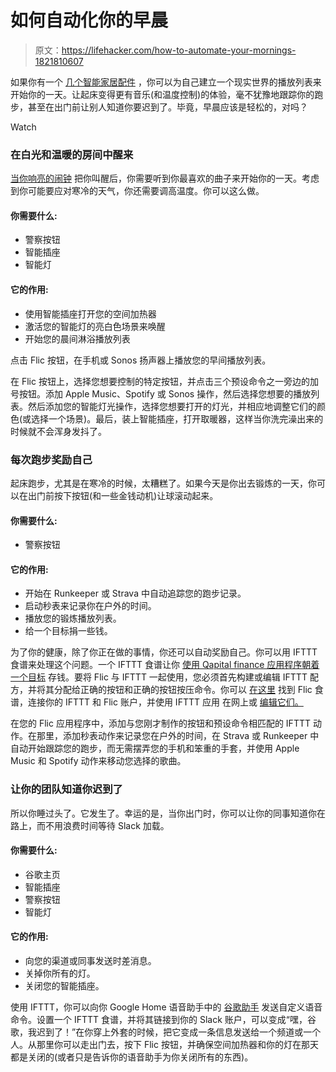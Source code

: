 # 如何自动化你的早晨

> 原文：<https://lifehacker.com/how-to-automate-your-mornings-1821810607>

如果你有一个 [几个智能家居配件](https://lifehacker.com/you-need-a-flic-button-if-you-re-into-smart-homes-1821324815) ，你可以为自己建立一个现实世界的播放列表来开始你的一天。让起床变得更有音乐(和温度控制)的体验，毫不犹豫地跟踪你的跑步，甚至在出门前让别人知道你要迟到了。毕竟，早晨应该是轻松的，对吗？

Watch

### **在白光和温暖的房间中醒来**

[当你响亮的闹钟](https://lifehacker.com/this-evil-alarm-clock-app-is-the-only-reason-i-m-awake-1793682623) 把你叫醒后，你需要听到你最喜欢的曲子来开始你的一天。考虑到你可能要应对寒冷的天气，你还需要调高温度。你可以这么做。

#### **你需要什么**:

*   警察按钮
*   智能插座
*   智能灯

#### **它的作用**:

*   使用智能插座打开您的空间加热器
*   激活您的智能灯的亮白色场景来唤醒
*   开始您的晨间淋浴播放列表

点击 Flic 按钮，在手机或 Sonos 扬声器上播放您的早间播放列表。

在 Flic 按钮上，选择您想要控制的特定按钮，并点击三个预设命令之一旁边的加号按钮。添加 Apple Music、Spotify 或 Sonos 操作，然后选择您想要的播放列表。然后添加您的智能灯光操作，选择您想要打开的灯光，并相应地调整它们的颜色(或选择一个场景)。最后，装上智能插座，打开取暖器，这样当你洗完澡出来的时候就不会浑身发抖了。

### **每次跑步奖励自己**

起床跑步，尤其是在寒冷的时候，太糟糕了。如果今天是你出去锻炼的一天，你可以在出门前按下按钮(和一些金钱动机)让球滚动起来。

#### **你需要什么**:

*   警察按钮

#### **它的作用**:

*   开始在 Runkeeper 或 Strava 中自动追踪您的跑步记录。
*   启动秒表来记录你在户外的时间。
*   播放您的锻炼播放列表。
*   给一个目标捐一些钱。

为了你的健康，除了你正在做的事情，你还可以自动奖励自己。你可以用 IFTTT 食谱来处理这个问题。一个 IFTTT 食谱让你 [使用 Qapital finance 应用程序朝着一个目标](https://ifttt.com/applets/305855p-save-5-to-your-qapital-account-when-you-click-flic) 存钱。要将 Flic 与 IFTTT 一起使用，您必须首先构建或编辑 IFTTT 配方，并将其分配给正确的按钮和正确的按钮按压命令。你可以 [在这里](https://ifttt.com/flic) 找到 Flic 食谱，连接你的 IFTTT 和 Flic 账户，并使用 IFTTT 应用 在网上或 [编辑它们。](https://lifehacker.com/the-beginners-guide-to-ifttt-1819624556)

在您的 Flic 应用程序中，添加与您刚才制作的按钮和预设命令相匹配的 IFTTT 动作。在那里，添加秒表动作来记录您在户外的时间，在 Strava 或 Runkeeper 中自动开始跟踪您的跑步，而无需摆弄您的手机和笨重的手套，并使用 Apple Music 和 Spotify 动作来移动您选择的歌曲。

### **让你的团队知道你迟到了**

所以你睡过头了。它发生了。幸运的是，当你出门时，你可以让你的同事知道你在路上，而不用浪费时间等待 Slack 加载。

#### **你需要什么**:

*   谷歌主页
*   智能插座
*   警察按钮
*   智能灯

#### **它的作用**:

*   向您的渠道或同事发送时差消息。
*   关掉你所有的灯。
*   关闭您的智能插座。

使用 IFTTT，你可以向你 Google Home 语音助手中的 [谷歌助手](https://ifttt.com/google_assistant) 发送自定义语音命令。设置一个 IFTTT 食谱，并将其链接到你的 Slack 账户，可以变成“嘿，谷歌，我迟到了！”在你穿上外套的时候，把它变成一条信息发送给一个频道或一个人。从那里你可以走出门去，按下 Flic 按钮，并确保空间加热器和你的灯在那天都是关闭的(或者只是告诉你的语音助手为你关闭所有的东西)。